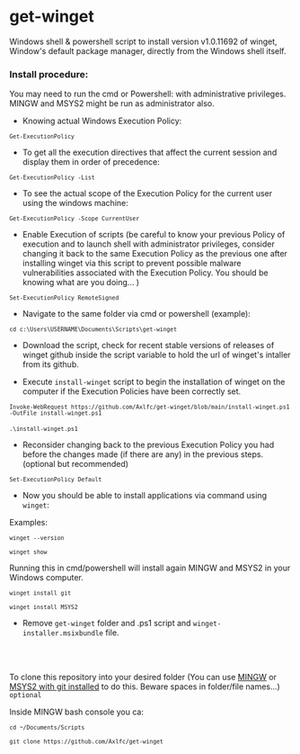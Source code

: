 # get-winget
Windows shell &amp; powershell script to install version v1.0.11692 of winget, Window's default package manager, directly from the Windows shell itself.

### Install procedure:
You may need to run the cmd or Powershell: with administrative privileges. MINGW and MSYS2 might be run as administrator also.

- Knowing actual Windows Execution Policy:

<code>`Get-ExecutionPolicy`</code>

- To get all the execution directives that affect the current session and display them in order of precedence:

<code>`Get-ExecutionPolicy -List`</code>

- To see the actual scope of the Execution Policy for the current user using the windows machine:

<code>`Get-ExecutionPolicy -Scope CurrentUser`</code>

- Enable Execution of scripts (be careful to know your previous Policy of execution and to launch shell with administrator privileges, consider changing it back to the same Execution Policy as the previous one after installing winget via this script to prevent possible malware vulnerabilities associated with the Execution Policy. You should be knowing what are you doing... )

<code>`Set-ExecutionPolicy RemoteSigned`</code>

- Navigate to the same folder via cmd or powershell (example):

<code>`cd c:\Users\USERNAME\Documents\Scripts\get-winget`</code>

- Download the script, check for recent stable versions of releases of winget github inside the script variable to hold the url of winget's intaller from its github.

- Execute `install-winget` script to begin the installation of winget on the computer if the Execution Policies have been correctly set.

<code>`Invoke-WebRequest https://github.com/Axlfc/get-winget/blob/main/install-winget.ps1 -OutFile install-winget.ps1`</code>
<br></br>
<code>`.\install-winget.ps1`</code>

- Reconsider changing back to the previous Execution Policy you had before the changes made (if there are any) in the previous steps. (optional but recommended)

<code>`Set-ExecutionPolicy Default`</code>

- Now you should be able to install applications via command using `winget`:

Examples:
 
<code>`winget --version`</code>

<code>`winget show`</code>

Running this in cmd/powershell will install again MINGW and MSYS2 in your Windows computer.

<code>`winget install git`</code>

<code>`winget install MSYS2`</code>

- Remove `get-winget` folder and .ps1 script and `winget-installer.msixbundle` file.

<br></br>

To clone this repository into your desired folder (You can use [MINGW](https://gitforwindows.org/) or [MSYS2 with git installed](https://www.youtube.com/watch?v=pb6Yb819pF0) to do this. Beware spaces in folder/file names...) `optional`

Inside MINGW bash console you ca:

<code>`cd ~/Documents/Scripts`</code>

<code>`git clone https://github.com/Axlfc/get-winget`</code>
